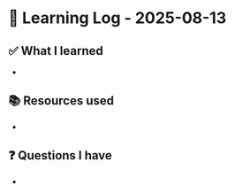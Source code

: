 # 🧠 Learning Log - 2025-08-13

## ✅ What I learned

- 

## 📚 Resources used

- 

## ❓ Questions I have

- 
